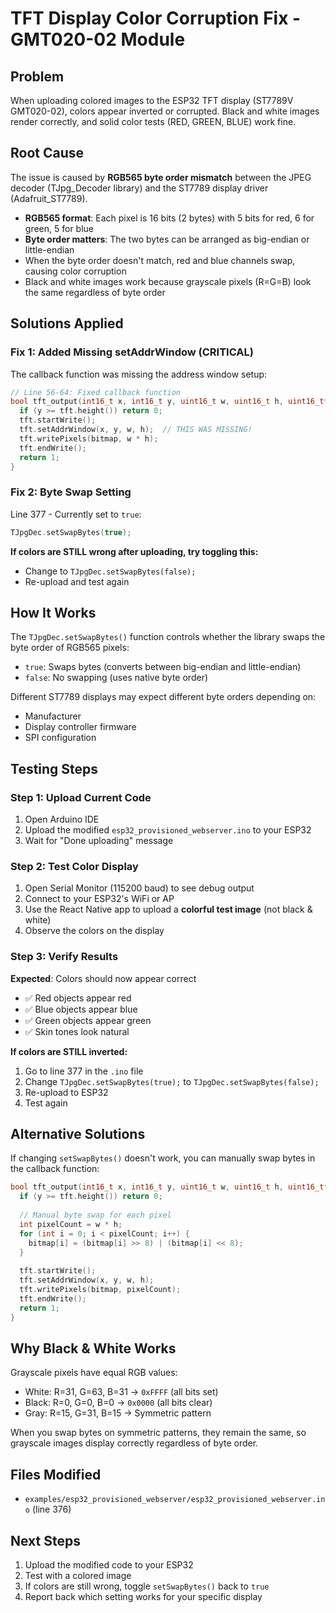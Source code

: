 # TFT Display Color Corruption Fix - GMT020-02 Module

## Problem
When uploading colored images to the ESP32 TFT display (ST7789V GMT020-02), colors appear inverted or corrupted. Black and white images render correctly, and solid color tests (RED, GREEN, BLUE) work fine.

## Root Cause
The issue is caused by **RGB565 byte order mismatch** between the JPEG decoder (TJpg_Decoder library) and the ST7789 display driver (Adafruit_ST7789).

- **RGB565 format**: Each pixel is 16 bits (2 bytes) with 5 bits for red, 6 for green, 5 for blue
- **Byte order matters**: The two bytes can be arranged as big-endian or little-endian
- When the byte order doesn't match, red and blue channels swap, causing color corruption
- Black and white images work because grayscale pixels (R=G=B) look the same regardless of byte order

## Solutions Applied

### Fix 1: Added Missing setAddrWindow (CRITICAL)
The callback function was missing the address window setup:

```cpp
// Line 56-64: Fixed callback function
bool tft_output(int16_t x, int16_t y, uint16_t w, uint16_t h, uint16_t* bitmap) {
  if (y >= tft.height()) return 0;
  tft.startWrite();
  tft.setAddrWindow(x, y, w, h);  // THIS WAS MISSING!
  tft.writePixels(bitmap, w * h);
  tft.endWrite();
  return 1;
}
```

### Fix 2: Byte Swap Setting
Line 377 - Currently set to `true`:

```cpp
TJpgDec.setSwapBytes(true);
```

**If colors are STILL wrong after uploading, try toggling this:**
- Change to `TJpgDec.setSwapBytes(false);`
- Re-upload and test again

## How It Works

The `TJpgDec.setSwapBytes()` function controls whether the library swaps the byte order of RGB565 pixels:
- `true`: Swaps bytes (converts between big-endian and little-endian)
- `false`: No swapping (uses native byte order)

Different ST7789 displays may expect different byte orders depending on:
- Manufacturer
- Display controller firmware
- SPI configuration

## Testing Steps

### Step 1: Upload Current Code
1. Open Arduino IDE
2. Upload the modified `esp32_provisioned_webserver.ino` to your ESP32
3. Wait for "Done uploading" message

### Step 2: Test Color Display
1. Open Serial Monitor (115200 baud) to see debug output
2. Connect to your ESP32's WiFi or AP
3. Use the React Native app to upload a **colorful test image** (not black & white)
4. Observe the colors on the display

### Step 3: Verify Results
**Expected**: Colors should now appear correct
- ✅ Red objects appear red
- ✅ Blue objects appear blue  
- ✅ Green objects appear green
- ✅ Skin tones look natural

**If colors are STILL inverted:**
1. Go to line 377 in the `.ino` file
2. Change `TJpgDec.setSwapBytes(true);` to `TJpgDec.setSwapBytes(false);`
3. Re-upload to ESP32
4. Test again

## Alternative Solutions

If changing `setSwapBytes()` doesn't work, you can manually swap bytes in the callback function:

```cpp
bool tft_output(int16_t x, int16_t y, uint16_t w, uint16_t h, uint16_t* bitmap) {
  if (y >= tft.height()) return 0;
  
  // Manual byte swap for each pixel
  int pixelCount = w * h;
  for (int i = 0; i < pixelCount; i++) {
    bitmap[i] = (bitmap[i] >> 8) | (bitmap[i] << 8);
  }
  
  tft.startWrite();
  tft.setAddrWindow(x, y, w, h);
  tft.writePixels(bitmap, pixelCount);
  tft.endWrite();
  return 1;
}
```

## Why Black & White Works

Grayscale pixels have equal RGB values:
- White: R=31, G=63, B=31 → `0xFFFF` (all bits set)
- Black: R=0, G=0, B=0 → `0x0000` (all bits clear)
- Gray: R=15, G=31, B=15 → Symmetric pattern

When you swap bytes on symmetric patterns, they remain the same, so grayscale images display correctly regardless of byte order.

## Files Modified

- `examples/esp32_provisioned_webserver/esp32_provisioned_webserver.ino` (line 376)

## Next Steps

1. Upload the modified code to your ESP32
2. Test with a colored image
3. If colors are still wrong, toggle `setSwapBytes()` back to `true`
4. Report back which setting works for your specific display
